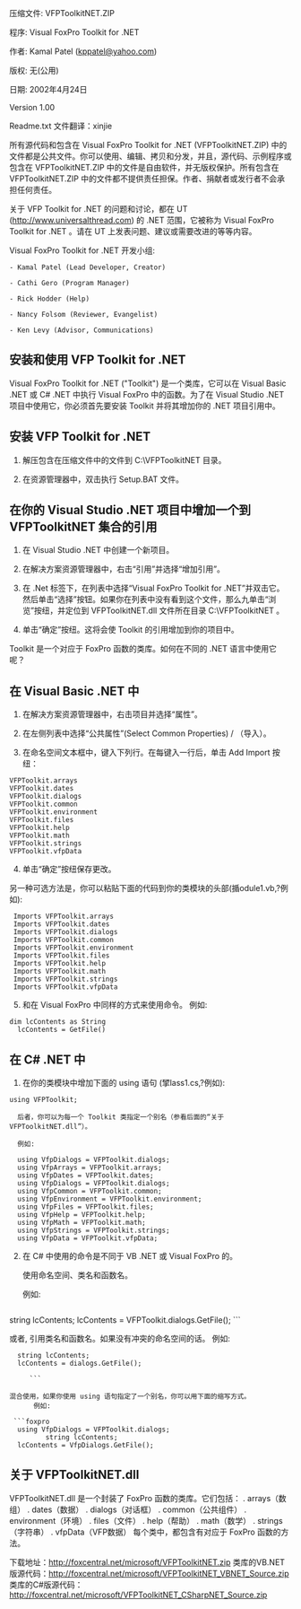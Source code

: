 压缩文件: VFPToolkitNET.ZIP

程序: Visual FoxPro Toolkit for .NET

作者: Kamal Patel (kppatel@yahoo.com)

版权: 无(公用)

日期: 2002年4月24日

Version 1.00

Readme.txt 文件翻译：xinjie
 
所有源代码和包含在 Visual FoxPro Toolkit for .NET (VFPToolkitNET.ZIP) 中的文件都是公共文件。你可以使用、编辑、拷贝和分发，并且，源代码、示例程序或包含在 VFPToolkitNET.ZIP 中的文件是自由软件，并无版权保护。所有包含在 VFPToolkitNET.ZIP 中的文件都不提供责任担保。作者、捐献者或发行者不会承担任何责任。

关于 VFP Toolkit for .NET 的问题和讨论，都在 UT (http://www.universalthread.com) 的 .NET 范围，它被称为 Visual FoxPro Toolkit for .NET 。请在 UT 上发表问题、建议或需要改进的等等内容。
 
Visual FoxPro Toolkit for .NET 开发小组:

    - Kamal Patel (Lead Developer, Creator)
    
    - Cathi Gero (Program Manager)
    
    - Rick Hodder (Help)
    
    - Nancy Folsom (Reviewer, Evangelist)
    
    - Ken Levy (Advisor, Communications)
    
安装和使用 VFP Toolkit for .NET
---------------------------------------------
Visual FoxPro Toolkit for .NET ("Toolkit") 是一个类库，它可以在 Visual Basic .NET 或 C# .NET 中执行 Visual FoxPro 中的函数。为了在 Visual Studio .NET 项目中使用它，你必须首先要安装 Toolkit 并将其增加你的 .NET 项目引用中。

安装 VFP Toolkit for .NET
-----------------------------------
1. 解压包含在压缩文件中的文件到 C:\VFPToolkitNET 目录。

2. 在资源管理器中，双击执行 Setup.BAT 文件。

在你的 Visual Studio .NET 项目中增加一个到 VFPToolkitNET 集合的引用
--------------------------------------------------------------------------------
1. 在 Visual Studio .NET 中创建一个新项目。

2. 在解决方案资源管理器中，右击“引用”并选择“增加引用”。

3. 在 .Net 标签下，在列表中选择“Visual FoxPro Toolkit for .NET”并双击它。然后单击“选择”按钮。如果你在列表中没有看到这个文件，那么九单击“浏览”按纽，并定位到 VFPToolkitNET.dll 文件所在目录 C:\VFPToolkitNET 。

4. 单击“确定”按纽。这将会使 Toolkit 的引用增加到你的项目中。

Toolkit 是一个对应于 FoxPro 函数的类库。如何在不同的 .NET 语言中使用它呢？
  
   在 Visual Basic .NET 中
   -------------------- 
   1. 在解决方案资源管理器中，右击项目并选择“属性”。
   
   2. 在左侧列表中选择“公共属性”(Select Common Properties) / （导入）。
   
   3. 在命名空间文本框中，键入下列行。在每键入一行后，单击 Add Import 按纽：
   ```foxpro
  VFPToolkit.arrays
  VFPToolkit.dates
  VFPToolkit.dialogs
  VFPToolkit.common
  VFPToolkit.environment
  VFPToolkit.files
  VFPToolkit.help
   VFPToolkit.math
  VFPToolkit.strings
  VFPToolkit.vfpData
  ```
   4. 单击“确定”按纽保存更改。
  
   另一种可选方法是，你可以粘贴下面的代码到你的类模块的头部(揗odule1.vb,?例如):
 ```foxpro
  Imports VFPToolkit.arrays
  Imports VFPToolkit.dates
  Imports VFPToolkit.dialogs
  Imports VFPToolkit.common
  Imports VFPToolkit.environment
  Imports VFPToolkit.files
  Imports VFPToolkit.help
  Imports VFPToolkit.math
  Imports VFPToolkit.strings
  Imports VFPToolkit.vfpData
```
5. 和在 Visual FoxPro 中同样的方式来使用命令。
      例如:
```foxpro
dim lcContents as String
  lcContents = GetFile()
```
   在 C# .NET 中
   ----------
   1. 在你的类模块中增加下面的 using 语句
      (揅lass1.cs,?例如):
```foxpro
using VFPToolkit;
```
      后者，你可以为每一个 Toolkit 类指定一个别名（参看后面的“关于 VFPToolkitNET.dll”）。
  
      例如:

```foxpro
  using VfpDialogs = VFPToolkit.dialogs;
  using VfpArrays = VFPToolkit.arrays;
  using VfpDates = VFPToolkit.dates;
  using VfpDialogs = VFPToolkit.dialogs;
  using VfpCommon = VFPToolkit.common;
  using VfpEnvironment = VFPToolkit.environment;
  using VfpFiles = VFPToolkit.files;
  using VfpHelp = VFPToolkit.help;
  using VfpMath = VFPToolkit.math;
  using VfpStrings = VFPToolkit.strings;
  using VfpData = VFPToolkit.vfpData;
```
2. 在 C# 中使用的命令是不同于 VB .NET 或 Visual FoxPro 的。

      使用命名空间、类名和函数名。
      
      例如:
      
      ```foxpro
  string lcContents;
  lcContents = VFPToolkit.dialogs.GetFile();
      ```
 
 或者, 引用类名和函数名。如果没有冲突的命名空间的话。
      例如:

```foxpro
  string lcContents;
  lcContents = dialogs.GetFile();
     
     ```

混合使用，如果你使用 using 语句指定了一个别名，你可以用下面的缩写方式。
      例如:
 
 ```foxpro
  using VfpDialogs = VFPToolkit.dialogs;
         string lcContents;
  lcContents = VfpDialogs.GetFile();
```
关于 VFPToolkitNET.dll
---------------------------
VFPToolkitNET.dll 是一个封装了 FoxPro 函数的类库。它们包括：
. arrays（数组）
. dates（数据）
. dialogs（对话框）
. common（公共组件）
. environment（环境）
. files（文件）
. help（帮助）
. math（数学）
. strings（字符串）
. vfpData（VFP数据）
每个类中，都包含有对应于 FoxPro 函数的方法。
 
 
下载地址：http://foxcentral.net/microsoft/VFPToolkitNET.zip
类库的VB.NET版源代码：http://foxcentral.net/microsoft/VFPToolkitNET_VBNET_Source.zip
类库的C#版源代码：http://foxcentral.net/microsoft/VFPToolkitNET_CSharpNET_Source.zip
